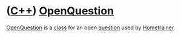 # ([C++](Cpp.md)) [OpenQuestion](CppOpenQuestion.md)

[OpenQuestion](CppOpenQuestion.md) is a [class](CppClass.md) for an
open [question](CppQuestion.md)
used by [Hometrainer](https://github.com/richelbilderbeek/Hometrainer).

